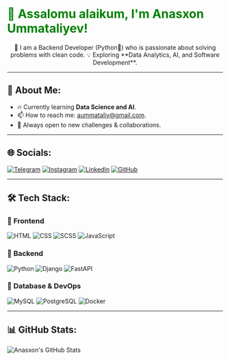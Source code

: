 <h1 style="color: green;">👋 Assalomu alaikum, I'm Anasxon Ummataliyev!</h1>
<p align="center">
  🚀 I am a Backend Developer (Python🐍) who is passionate about solving problems with clean code.  
  💡 Exploring **Data Analytics, AI, and Software Development**.
</p>

---

## 🚀 About Me:
- 🔥 Currently learning **Data Science and AI**.
- 📫 How to reach me: [aummataliy@gmail.com](mailto:aummataliy@gmail.com).
- 🎯 Always open to new challenges & collaborations.

---

## 🌐 Socials:
[![Telegram](https://img.shields.io/badge/Telegram-2CA5E0?style=for-the-badge&logo=telegram&logoColor=white)](https://t.me/anasxonummataliy)
[![Instagram](https://img.shields.io/badge/Instagram-E4405F?style=for-the-badge&logo=instagram&logoColor=white)](https://instagram.com/anasxon_ummataliy)
[![LinkedIn](https://img.shields.io/badge/LinkedIn-0A66C2?style=for-the-badge&logo=linkedin&logoColor=white)](https://linkedin.com/in/in/anaskhon-ummataliy-9a02b0339)
[![GitHub](https://img.shields.io/badge/GitHub-181717?style=for-the-badge&logo=github&logoColor=white)](https://github.com/anasxonummataliy)

---

## 🛠 Tech Stack:

### 🔹 **Frontend**
![HTML](https://img.shields.io/badge/HTML5-E34F26?style=for-the-badge&logo=html5&logoColor=white)
![CSS](https://img.shields.io/badge/CSS3-1572B6?style=for-the-badge&logo=css3&logoColor=white)
![SCSS](https://img.shields.io/badge/SCSS-CC6699?style=for-the-badge&logo=sass&logoColor=white)
![JavaScript](https://img.shields.io/badge/JavaScript-F7DF1E?style=for-the-badge&logo=javascript&logoColor=black)

### 🔹 **Backend**
![Python](https://img.shields.io/badge/Python-3776AB?style=for-the-badge&logo=python&logoColor=white)
![Django](https://img.shields.io/badge/Django-092E20?style=for-the-badge&logo=django&logoColor=white)
![FastAPI](https://img.shields.io/badge/FastAPI-009688?style=for-the-badge&logo=fastapi&logoColor=white)

### 🔹 **Database & DevOps**
![MySQL](https://img.shields.io/badge/MySQL-4479A1?style=for-the-badge&logo=mysql&logoColor=white)
![PostgreSQL](https://img.shields.io/badge/PostgreSQL-336791?style=for-the-badge&logo=postgresql&logoColor=white)
![Docker](https://img.shields.io/badge/Docker-2496ED?style=for-the-badge&logo=docker&logoColor=white)

---

## 📊 GitHub Stats:
![Anasxon's GitHub Stats](https://github-readme-stats.vercel.app/api?username=AnasxonUmmataliyev&show_icons=true&theme=dark)
